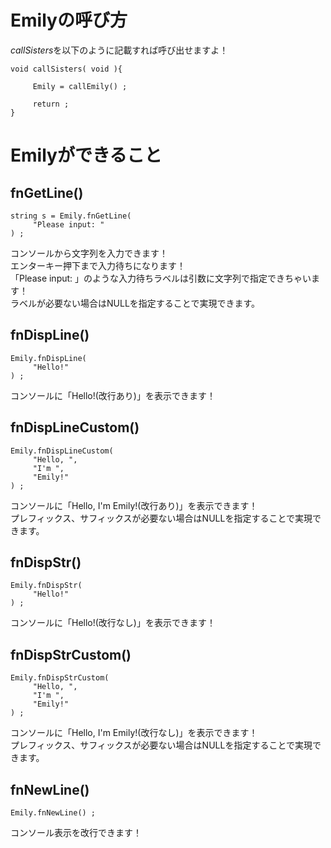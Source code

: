 # Emilyの呼び方

*callSisters*を以下のように記載すれば呼び出せますよ！
```
void callSisters( void ){

     Emily = callEmily() ;

     return ;
}
```

# Emilyができること
## fnGetLine()
```
string s = Emily.fnGetLine(
     "Please input: "
) ;
```
コンソールから文字列を入力できます！  
エンターキー押下まで入力待ちになります！  
「Please input: 」のような入力待ちラベルは引数に文字列で指定できちゃいます！  
ラベルが必要ない場合はNULLを指定することで実現できます。

## fnDispLine()
```
Emily.fnDispLine(
     "Hello!"
) ;
```
コンソールに「Hello!(改行あり)」を表示できます！

## fnDispLineCustom()
```
Emily.fnDispLineCustom(
     "Hello, ",
     "I'm ",
     "Emily!"
) ;
```
コンソールに「Hello, I'm Emily!(改行あり)」を表示できます！  
プレフィックス、サフィックスが必要ない場合はNULLを指定することで実現できます。

## fnDispStr()
```
Emily.fnDispStr(
     "Hello!"
) ;
```
コンソールに「Hello!(改行なし)」を表示できます！

## fnDispStrCustom()
```
Emily.fnDispStrCustom(
     "Hello, ",
     "I'm ",
     "Emily!"
) ;
```
コンソールに「Hello, I'm Emily!(改行なし)」を表示できます！  
プレフィックス、サフィックスが必要ない場合はNULLを指定することで実現できます。

## fnNewLine()
```
Emily.fnNewLine() ;
```
コンソール表示を改行できます！
